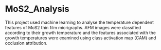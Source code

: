# MoS2_Analysis
This project used machine learning to analyse the temperature dependent features of MoS2 thin film micrigraphs. AFM images were classified according to their growth temperature and the features associated with the growth temperatures were examined using class activation map (CAM) and occlusion attribution.
